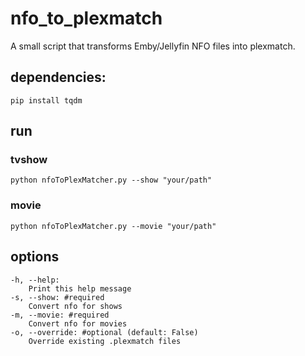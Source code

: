 # nfo_to_plexmatch

A small script that transforms Emby/Jellyfin NFO files into plexmatch.

## dependencies:
`pip install tqdm`

## run

### tvshow

`python nfoToPlexMatcher.py --show "your/path"`

### movie

`python nfoToPlexMatcher.py --movie "your/path"`

## options
```
-h, --help:
    Print this help message
-s, --show: #required
    Convert nfo for shows
-m, --movie: #required
    Convert nfo for movies
-o, --override: #optional (default: False)
    Override existing .plexmatch files
```